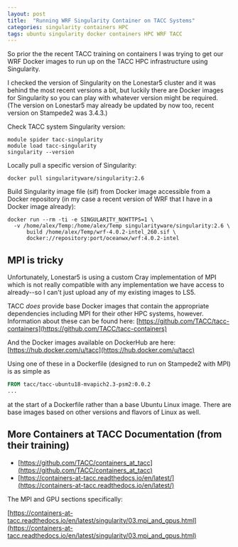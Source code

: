 ```yaml
---
layout: post
title:  "Running WRF Singularity Container on TACC Systems"
categories: singularity containers HPC
tags: ubuntu singularity docker containers HPC WRF TACC
---
```



So prior the the recent TACC training on containers I was trying to get our WRF Docker images to run up on the TACC HPC infrastructure using Singularity.

I checked the version of Singularity on the Lonestar5 cluster and it was behind the most recent versions a bit, but luckily there are Docker images for Singularity so you can play with whatever version might be required. (The version on Lonestar5 may already be updated by now too, recent version on Stampede2 was 3.4.3.)

Check TACC system Singularity version:

```
module spider tacc-singularity
module load tacc-singularity
singularity --version
```

Locally pull a specific version of Singularity:

```
docker pull singularityware/singularity:2.6
```

Build Singularity image file (sif) from Docker image accessible from a Docker repository (in my case a recent version of WRF that I have in a Docker image already):

```
docker run --rm -ti -e SINGULARITY_NOHTTPS=1 \
  -v /home/alex/Temp:/home/alex/Temp singularityware/singularity:2.6 \
      build /home/alex/Temp/wrf-4.0.2-intel_260.sif \
      docker://repository:port/oceanwx/wrf:4.0.2-intel
```

## MPI is tricky

Unfortunately, Lonestar5 is using a custom Cray implementation of MPI which is not really compatible with any implementation we have access to already--so I can't just upload any of my existing images to LS5.

TACC *does* provide base Docker images that contain the appropriate dependencies including MPI for their other HPC systems, however. Information about these can be found here: [https://github.com/TACC/tacc-containers](https://github.com/TACC/tacc-containers)

And the Docker images available on DockerHub are here: [https://hub.docker.com/u/tacc](https://hub.docker.com/u/tacc)

Using one of these in a Dockerfile (designed to run on Stampede2 with MPI) is as simple as

```dockerfile
FROM tacc/tacc-ubuntu18-mvapich2.3-psm2:0.0.2
...
```
at the start of a Dockerfile rather than a base Ubuntu Linux image. There are base images based on other versions and flavors of Linux as well.

## More Containers at TACC Documentation (from their training)

* [https://github.com/TACC/containers_at_tacc](https://github.com/TACC/containers_at_tacc)
* [https://containers-at-tacc.readthedocs.io/en/latest/](https://containers-at-tacc.readthedocs.io/en/latest/)

The MPI and GPU sections specifically:

[https://containers-at-tacc.readthedocs.io/en/latest/singularity/03.mpi_and_gpus.html](https://containers-at-tacc.readthedocs.io/en/latest/singularity/03.mpi_and_gpus.html)
